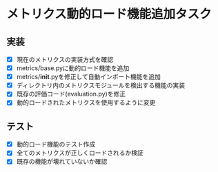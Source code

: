 # メトリクス動的ロード機能追加タスク

## 実装
- [x] 現在のメトリクスの実装方式を確認
- [x] metrics/base.pyに動的ロード機能を追加
- [x] metrics/__init__.pyを修正して自動インポート機能を追加
- [x] ディレクトリ内のメトリクスモジュールを検出する機能の実装
- [x] 既存の評価コード(evaluation.py)を修正
- [x] 動的ロードされたメトリクスを使用するように変更

## テスト
- [x] 動的ロード機能のテスト作成
- [x] 全てのメトリクスが正しくロードされるか検証
- [x] 既存の機能が壊れていないか確認
